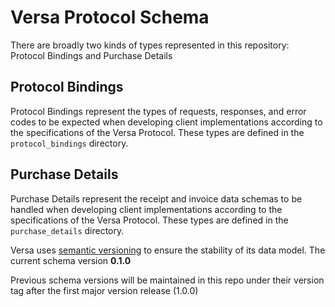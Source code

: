 # Versa Protocol Schema
There are broadly two kinds of types represented in this repository: Protocol Bindings and Purchase Details

## Protocol Bindings
Protocol Bindings represent the types of requests, responses, and error codes to be expected when developing client implementations according to the specifications of the Versa Protocol. These types are defined in the `protocol_bindings` directory.

## Purchase Details
Purchase Details represent the receipt and invoice data schemas to be handled  when developing client implementations according to the specifications of the Versa Protocol. These types are defined in the `purchase_details` directory.

Versa uses [semantic versioning](https://semver.org/) to ensure the stability of its data model. The current schema version **0.1.0**

Previous schema versions will be maintained in this repo under their version tag after the first major version release (1.0.0)
